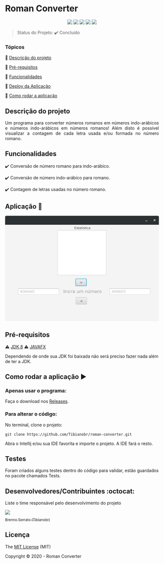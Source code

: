 <h1>Roman Converter</h1> 

<p align="center">
  <img src="https://img.shields.io/github/issues/Tibianobr/roman-converter"/>
  <img src="https://img.shields.io/github/forks/Tibianobr/roman-converter"/>
  <img src="https://img.shields.io/static/v1?label=JAVA&message=LANGUAGE&color=blue&style=for-the-badge&logo=JAVA"/>
  <img src="https://img.shields.io/github/stars/Tibianobr/roman-converter"/>
  <img src="https://img.shields.io/github/license/Tibianobr/roman-converter"/>
</p>

> Status do Projeto: :heavy_check_mark: Concluído

### Tópicos 

:small_blue_diamond: [Descrição do projeto](#descrição-do-projeto)

:small_blue_diamond: [Pré-requisitos](#pré-requisitos)

:small_blue_diamond: [Funcionalidades](#funcionalidades)

:small_blue_diamond: [Deploy da Aplicação](#deploy-da-aplicação-dash)

:small_blue_diamond: [Como rodar a aplicação](#como-rodar-a-aplicação-arrow_forward)

## Descrição do projeto 

<p align="justify">
  Um programa para converter números romanos em números indo-arábicos e números indo-arábicos em números romanos!
  Além disto é possível visualizar a contagem de cada letra usada e/ou formada no número romano.
</p>

## Funcionalidades

:heavy_check_mark: Conversão de número romano para indo-arábico.

:heavy_check_mark: Conversão de número indo-arábico para romano.  

:heavy_check_mark: Contagem de letras usadas no número romano.


## Aplicação :dash:

<img src="https://github.com/Tibianobr/roman-converter/blob/main/romanos.png"/>


## Pré-requisitos

:warning: [JDK 8](https://java.com)
:warning: [JAVAFX](https://openjfx.io/)

Dependendo de onde sua JDK foi baixada não será preciso fazer nada além de ter a JDK.

## Como rodar a aplicação :arrow_forward:

### Apenas usar o programa:

Faça o download nos [Releases](https://github.com/Tibianobr/roman-converter/releases).

### Para alterar o código:

No terminal, clone o projeto: 

```
git clone https://github.com/Tibianobr/roman-converter.git
```

Abra o Intellij e/ou sua IDE favorita e importe o projeto. A IDE fará o resto.


## Testes

Foram criados alguns testes dentro do código para validar, estão guardados no pacote chamados Tests.

## Desenvolvedores/Contribuintes :octocat:

Liste o time responsável pelo desenvolvimento do projeto

[<img src="https://avatars1.githubusercontent.com/u/23251490?s=460&v=4" width=115><br><sub>Brenno Serrato (Tibianobr)</sub>](https://github.com/Tibianobr)

## Licença 

The [MIT License]() (MIT)

Copyright :copyright: 2020 - Roman Converter
